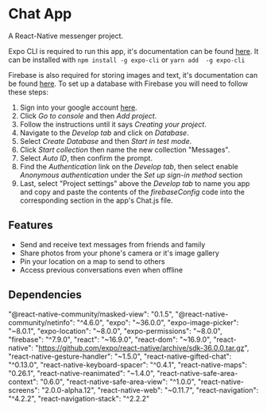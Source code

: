 # Chat App
A React-Native messenger project.

Expo CLI is required to run this app, it's documentation can be found [here](https://docs.expo.io/versions/latest/get-started/installation/).
It can be installed with `npm install -g expo-cli` or `yarn add  -g expo-cli`

Firebase is also required for storing images and text, it's documentation can be found [here](https://firebase.google.com/docs/firestore/data-model).
To set up a database with Firebase you will need to follow these steps:
1. Sign into your google account [here](https://firebase.google.com/?hl=en).
2. Click *Go to console* and then *Add project*.
3. Follow the instructions until it says *Creating your project*.
4. Navigate to the *Develop tab* and click on *Database*.
5. Select *Create Database* and then *Start in test mode*.
6. Click *Start collection* then name the new collection "Messages".
7. Select *Auto ID*, then confirm the prompt.
8. Find the *Authentication* link on the *Develop tab*, then select enable *Anonymous authentication* under the *Set up sign-in method* section
11. Last, select "Project settings" above the *Develop tab* to name you app and copy and paste the contents of the *firebaseConfig* code into the corresponding section in the app's Chat.js file.

## Features
- Send and receive text messages from friends and family
- Share photos from your phone's camera or it's image gallery
- Pin your location on a map to send to others
- Access previous conversations even when offline

## Dependencies

"@react-native-community/masked-view": "0.1.5",
"@react-native-community/netinfo": "^4.6.0",
"expo": "~36.0.0",
"expo-image-picker": "~8.0.1",
"expo-location": "~8.0.0",
"expo-permissions": "~8.0.0",
"firebase": "^7.9.0",
"react": "~16.9.0",
"react-dom": "~16.9.0",
"react-native": "https://github.com/expo/react-native/archive/sdk-36.0.0.tar.gz",
"react-native-gesture-handler": "~1.5.0",
"react-native-gifted-chat": "^0.13.0",
"react-native-keyboard-spacer": "^0.4.1",
"react-native-maps": "0.26.1",
"react-native-reanimated": "~1.4.0",
"react-native-safe-area-context": "0.6.0",
"react-native-safe-area-view": "^1.0.0",
"react-native-screens": "2.0.0-alpha.12",
"react-native-web": "~0.11.7",
"react-navigation": "^4.2.2",
"react-navigation-stack": "^2.2.2"